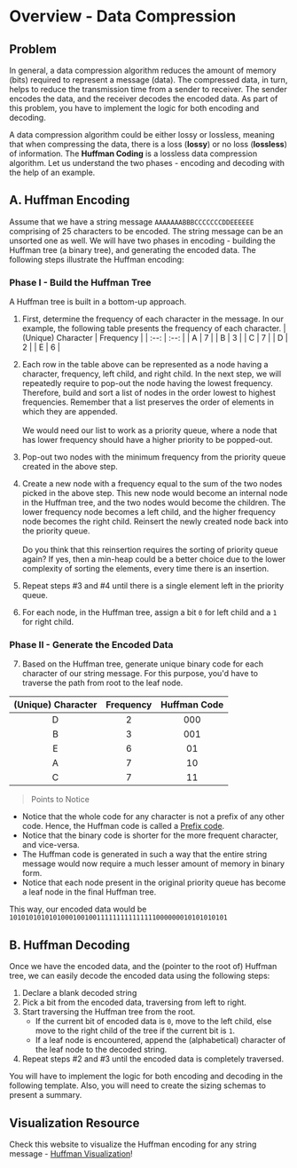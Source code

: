 # Overview - Data Compression
## Problem
In general, a data compression algorithm reduces the amount of memory (bits) required to represent a message (data). The compressed data, in turn, helps to reduce the transmission time from a sender to receiver. The sender encodes the data, and the receiver decodes the encoded data. As part of this problem, you have to implement the logic for both encoding and decoding.

A data compression algorithm could be either lossy or lossless, meaning that when compressing the data, there is a loss (**lossy**) or no loss (**lossless**) of information. The **Huffman Coding** is a lossless data compression algorithm. Let us understand the two phases - encoding and decoding with the help of an example.

## A. Huffman Encoding
Assume that we have a string message `AAAAAAABBBCCCCCCCDDEEEEEE` comprising of 25 characters to be encoded. The string message can be an unsorted one as well. We will have two phases in encoding - building the Huffman tree (a binary tree), and generating the encoded data. The following steps illustrate the Huffman encoding:

### Phase I - Build the Huffman Tree
A Huffman tree is built in a bottom-up approach.

1. First, determine the frequency of each character in the message. In our example, the following table presents the frequency of each character.
| (Unique) Character | Frequency |
| :--: | :--: |
| A | 7 |
| B	| 3 |
| C	| 7 |
| D	| 2 |
| E	| 6 |

2. Each row in the table above can be represented as a node having a character, frequency, left child, and right child. In the next step, we will repeatedly require to pop-out the node having the lowest frequency. Therefore, build and sort a list of nodes in the order lowest to highest frequencies. Remember that a list preserves the order of elements in which they are appended.\
\
We would need our list to work as a priority queue, where a node that has lower frequency should have a higher priority to be popped-out.

3. Pop-out two nodes with the minimum frequency from the priority queue created in the above step.

4. Create a new node with a frequency equal to the sum of the two nodes picked in the above step. This new node would become an internal node in the Huffman tree, and the two nodes would become the children. The lower frequency node becomes a left child, and the higher frequency node becomes the right child. Reinsert the newly created node back into the priority queue.\
\
Do you think that this reinsertion requires the sorting of priority queue again? If yes, then a min-heap could be a better choice due to the lower complexity of sorting the elements, every time there is an insertion.

1. Repeat steps #3 and #4 until there is a single element left in the priority queue. 

1. For each node, in the Huffman tree, assign a bit `0` for left child and a `1` for right child. 


### Phase II - Generate the Encoded Data
7. Based on the Huffman tree, generate unique binary code for each character of our string message. For this purpose, you'd have to traverse the path from root to the leaf node.

(Unique) Character|Frequency|Huffman Code
:-:|:-:|:-:
D|2|000
B|3|001
E|6|01
A|7|10
C|7|11

> Points to Notice
+ Notice that the whole code for any character is not a prefix of any other code. Hence, the Huffman code is called a [Prefix code](https://en.wikipedia.org/wiki/Prefix_code).
+ Notice that the binary code is shorter for the more frequent character, and vice-versa.
+ The Huffman code is generated in such a way that the entire string message would now require a much lesser amount of memory in binary form.
+ Notice that each node present in the original priority queue has become a leaf node in the final Huffman tree.

This way, our encoded data would be `1010101010101000100100111111111111111000000010101010101`

## B. Huffman Decoding
Once we have the encoded data, and the (pointer to the root of) Huffman tree, we can easily decode the encoded data using the following steps:

1. Declare a blank decoded string
1. Pick a bit from the encoded data, traversing from left to right.
1. Start traversing the Huffman tree from the root.
    + If the current bit of encoded data is `0`, move to the left child, else move to the right child of the tree if the current bit is `1`.
    + If a leaf node is encountered, append the (alphabetical) character of the leaf node to the decoded string.
1. Repeat steps #2 and #3 until the encoded data is completely traversed.

You will have to implement the logic for both encoding and decoding in the following template. Also, you will need to create the sizing schemas to present a summary.

## Visualization Resource
Check this website to visualize the Huffman encoding for any string message - [Huffman Visualization](https://people.ok.ubc.ca/ylucet/DS/Huffman.html)!
